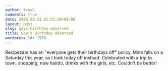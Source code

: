 ```yaml
---
author: troyh
comments: true
date: 2003-03-21 01:51:30+00:00
layout: post
slug: gays-birthday-observed
title: Gay's Birthday Observed
wordpress_id: 1970
---
```


Recipezaar has an "everyone gets their birthdays off" policy.  Mine falls on a Saturday this year, so I took today off instead.  Celebrated with a trip to town, shopping, new hairdo, drinks with the girls, etc.  Couldn't be better!
